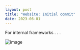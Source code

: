 ```yaml
---
layout: post
title: "Website: Initial commit"
date: 2023-06-01
---
```


For internal frameworks . . .

![image](https://github.com/V3663L/v3663l.github.io/assets/23208874/dba5cf5c-f6a5-4bf0-8334-1c5701aca6e2)
